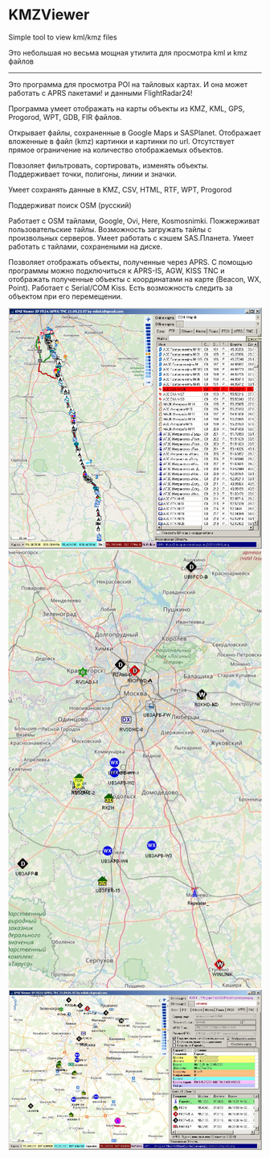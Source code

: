 # KMZViewer

Simple tool to view kml/kmz files

Это небольшая но весьма мощная утилита для просмотра kml и kmz файлов

---

Это программа для просмотра POI на тайловых картах.
И она может работать с APRS пакетами! и данными FlightRadar24!

Программа умеет отображать на карты объекты из
KMZ, KML, GPS, Progorod, WPT, GDB, FIR файлов.

Открывает файлы, сохраненные в Google Maps и SASPlanet.
Отображает вложенные в файл (kmz) картинки и картинки по url.
Отсутствует прямое ограничение на количество отображаемых объектов.

Повзоляет фильтровать, сортировать, изменять объекты.
Поддерживает точки, полигоны, линии и значки.

Умеет сохранять данные в KMZ, CSV, HTML, RTF, WPT, Progorod

Поддерживат поиск OSM (русский)

Работает с OSM тайлами, Google, Ovi, Here, Kosmosnimki.
Пожжерживат пользовательские тайлы.
Возможность загружать тайлы с произвольных серверов.
Умеет работать с кэшем SAS.Планета.
Умеет работать с тайлами, сохранеными на диске.

Позволяет отображать объекты, полученные через APRS.
С помощью программы можно подключиться к APRS-IS,
AGW, KISS TNС и отображать полученные объекты с координатами
на карте (Beacon, WX, Point). Работает с Serial/COM Kiss.
Есть возможность следить за объектом при его перемещении.

<img src="window.png"/>
<img src="kmzviewer_001.jpg"/>
<img src="kmzviewer_002.jpg"/>
